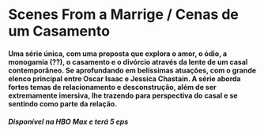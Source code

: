 # Scenes From a Marrige / Cenas de um Casamento

<h4> Uma série única, com uma proposta que explora o amor, o ódio, a monogamia (??), o casamento e o divórcio através
da lente de um casal contemporâneo. Se aprofundando em belíssimas atuações, com o grande elenco principal entre Oscar Isaac e
Jessica Chastain. A série aborda fortes temas de relacionamento e desconstrução, além de ser extremamente imersiva, lhe trazendo para
perspectiva do casal e se sentindo como parte da relação.</h4>


##### Disponível na HBO Max e terá 5 eps
